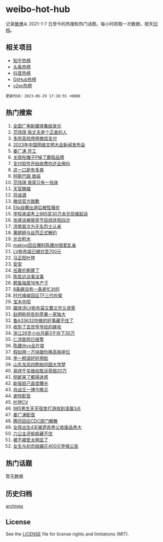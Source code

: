 # weibo-hot-hub

记录[微博](https://www.weibo.com)从 2021-1-7 日至今的热搜和热门话题。每小时抓取一次数据，按天[归档](archives)。

## 相关项目

- [知乎热榜](https://github.com/lonnyzhang423/zhihu-hot-hub)
- [头条热榜](https://github.com/lonnyzhang423/toutiao-hot-hub)
- [抖音热榜](https://github.com/lonnyzhang423/douyin-hot-hub)
- [GitHub热榜](https://github.com/lonnyzhang423/github-hot-hub)
- [v2ex热榜](https://github.com/lonnyzhang423/v2ex-hot-hub)


`更新时间：2023-06-29 17:10:55 +0800`

## 热门搜索

1. [全国广电新媒体集结发光](https://m.weibo.cn/search?containerid=100103type%3D1%26t%3D10%26q%3D%23%E5%85%A8%E5%9B%BD%E5%B9%BF%E7%94%B5%E6%96%B0%E5%AA%92%E4%BD%93%E9%9B%86%E7%BB%93%E5%8F%91%E5%85%89%23&stream_entry_id=51&isnewpage=1&extparam=seat%3D1%26filter_type%3Drealtimehot%26cate%3D10103%26dgr%3D0%26stream_entry_id%3D51%26pos%3D0%26c_type%3D51%26display_time%3D1688029848%26pre_seqid%3D168802984863292715342&luicode=10000011&lfid=106003type%253D25%2526t%253D3%2526disable_hot%253D1%2526filter_type%253Drealtimehot)
1. [范玮琪 我丈夫是个正直的人](https://m.weibo.cn/search?containerid=100103type%3D1%26t%3D10%26q%3D%E8%8C%83%E7%8E%AE%E7%90%AA+%E6%88%91%E4%B8%88%E5%A4%AB%E6%98%AF%E4%B8%AA%E6%AD%A3%E7%9B%B4%E7%9A%84%E4%BA%BA&stream_entry_id=31&isnewpage=1&extparam=seat%3D1%26band_rank%3D1%26realpos%3D1%26pos%3D0%26c_type%3D31%26filter_type%3Drealtimehot%26flag%3D4%26dgr%3D0%26cate%3D5001%26stream_entry_id%3D31%26q%3D%25E8%258C%2583%25E7%258E%25AE%25E7%2590%25AA%2520%25E6%2588%2591%25E4%25B8%2588%25E5%25A4%25AB%25E6%2598%25AF%25E4%25B8%25AA%25E6%25AD%25A3%25E7%259B%25B4%25E7%259A%2584%25E4%25BA%25BA%26lcate%3D5001%26display_time%3D1688029848%26pre_seqid%3D168802984863292715342&luicode=10000011&lfid=106003type%253D25%2526t%253D3%2526disable_hot%253D1%2526filter_type%253Drealtimehot)
1. [多所高校停用微信支付](https://m.weibo.cn/search?containerid=100103type%3D1%26t%3D10%26q%3D%23%E5%A4%9A%E6%89%80%E9%AB%98%E6%A0%A1%E5%81%9C%E7%94%A8%E5%BE%AE%E4%BF%A1%E6%94%AF%E4%BB%98%23&stream_entry_id=31&isnewpage=1&extparam=seat%3D1%26band_rank%3D2%26realpos%3D2%26pos%3D1%26c_type%3D31%26filter_type%3Drealtimehot%26flag%3D2%26dgr%3D0%26cate%3D5001%26stream_entry_id%3D31%26q%3D%2523%25E5%25A4%259A%25E6%2589%2580%25E9%25AB%2598%25E6%25A0%25A1%25E5%2581%259C%25E7%2594%25A8%25E5%25BE%25AE%25E4%25BF%25A1%25E6%2594%25AF%25E4%25BB%2598%2523%26lcate%3D5001%26display_time%3D1688029848%26pre_seqid%3D168802984863292715342&luicode=10000011&lfid=106003type%253D25%2526t%253D3%2526disable_hot%253D1%2526filter_type%253Drealtimehot)
1. [2023年中国网络文明大会新闻发布会](https://m.weibo.cn/search?containerid=100103type%3D1%26t%3D10%26q%3D%232023%E5%B9%B4%E4%B8%AD%E5%9B%BD%E7%BD%91%E7%BB%9C%E6%96%87%E6%98%8E%E5%A4%A7%E4%BC%9A%E6%96%B0%E9%97%BB%E5%8F%91%E5%B8%83%E4%BC%9A%23&stream_entry_id=31&isnewpage=1&extparam=seat%3D1%26band_rank%3D3%26realpos%3D3%26pos%3D2%26c_type%3D31%26filter_type%3Drealtimehot%26flag%3D0%26dgr%3D0%26cate%3D5001%26stream_entry_id%3D31%26q%3D%25232023%25E5%25B9%25B4%25E4%25B8%25AD%25E5%259B%25BD%25E7%25BD%2591%25E7%25BB%259C%25E6%2596%2587%25E6%2598%258E%25E5%25A4%25A7%25E4%25BC%259A%25E6%2596%25B0%25E9%2597%25BB%25E5%258F%2591%25E5%25B8%2583%25E4%25BC%259A%2523%26lcate%3D5001%26display_time%3D1688029848%26pre_seqid%3D168802984863292715342&luicode=10000011&lfid=106003type%253D25%2526t%253D3%2526disable_hot%253D1%2526filter_type%253Drealtimehot)
1. [姜广涛 开工](https://m.weibo.cn/search?containerid=100103type%3D1%26t%3D10%26q%3D%E5%A7%9C%E5%B9%BF%E6%B6%9B+%E5%BC%80%E5%B7%A5&stream_entry_id=31&isnewpage=1&extparam=seat%3D1%26band_rank%3D4%26realpos%3D4%26pos%3D3%26c_type%3D31%26filter_type%3Drealtimehot%26flag%3D16%26dgr%3D0%26cate%3D5001%26stream_entry_id%3D31%26q%3D%25E5%25A7%259C%25E5%25B9%25BF%25E6%25B6%259B%2520%25E5%25BC%2580%25E5%25B7%25A5%26lcate%3D5001%26display_time%3D1688029848%26pre_seqid%3D168802984863292715342&luicode=10000011&lfid=106003type%253D25%2526t%253D3%2526disable_hot%253D1%2526filter_type%253Drealtimehot)
1. [关晓彤帽子P掉了鹿晗品牌](https://m.weibo.cn/search?containerid=100103type%3D1%26t%3D10%26q%3D%23%E5%85%B3%E6%99%93%E5%BD%A4%E5%B8%BD%E5%AD%90P%E6%8E%89%E4%BA%86%E9%B9%BF%E6%99%97%E5%93%81%E7%89%8C%23&stream_entry_id=31&isnewpage=1&extparam=seat%3D1%26band_rank%3D5%26realpos%3D5%26pos%3D4%26c_type%3D31%26filter_type%3Drealtimehot%26flag%3D1%26dgr%3D0%26cate%3D5001%26stream_entry_id%3D31%26q%3D%2523%25E5%2585%25B3%25E6%2599%2593%25E5%25BD%25A4%25E5%25B8%25BD%25E5%25AD%2590P%25E6%258E%2589%25E4%25BA%2586%25E9%25B9%25BF%25E6%2599%2597%25E5%2593%2581%25E7%2589%258C%2523%26lcate%3D5001%26display_time%3D1688029848%26pre_seqid%3D168802984863292715342&luicode=10000011&lfid=106003type%253D25%2526t%253D3%2526disable_hot%253D1%2526filter_type%253Drealtimehot)
1. [支付软件开始收费你还会用吗](https://m.weibo.cn/search?containerid=100103type%3D1%26t%3D10%26q%3D%23%E6%94%AF%E4%BB%98%E8%BD%AF%E4%BB%B6%E5%BC%80%E5%A7%8B%E6%94%B6%E8%B4%B9%E4%BD%A0%E8%BF%98%E4%BC%9A%E7%94%A8%E5%90%97%23&stream_entry_id=31&isnewpage=1&extparam=seat%3D1%26band_rank%3D6%26realpos%3D6%26pos%3D5%26c_type%3D31%26filter_type%3Drealtimehot%26flag%3D1%26dgr%3D0%26cate%3D5001%26stream_entry_id%3D31%26q%3D%2523%25E6%2594%25AF%25E4%25BB%2598%25E8%25BD%25AF%25E4%25BB%25B6%25E5%25BC%2580%25E5%25A7%258B%25E6%2594%25B6%25E8%25B4%25B9%25E4%25BD%25A0%25E8%25BF%2598%25E4%25BC%259A%25E7%2594%25A8%25E5%2590%2597%2523%26lcate%3D5001%26display_time%3D1688029848%26pre_seqid%3D168802984863292715342&luicode=10000011&lfid=106003type%253D25%2526t%253D3%2526disable_hot%253D1%2526filter_type%253Drealtimehot)
1. [这一口是有多爽](https://m.weibo.cn/search?containerid=100103type%3D1%26t%3D10%26q%3D%23%E8%BF%99%E4%B8%80%E5%8F%A3%E6%98%AF%E6%9C%89%E5%A4%9A%E7%88%BD%23&stream_entry_id=31&isnewpage=1&extparam=seat%3D1%26band_rank%3D7%26is_ad_pos%3D1%26lcate%3D5001%26pos%3D6%26adid%3D194984%26filter_type%3Drealtimehot%26cate%3D5001%26topic_ad%3D1%26dgr%3D0%26stream_entry_id%3D31%26c_type%3D31%26q%3D%2523%25E8%25BF%2599%25E4%25B8%2580%25E5%258F%25A3%25E6%2598%25AF%25E6%259C%2589%25E5%25A4%259A%25E7%2588%25BD%2523%26display_time%3D1688029848%26pre_seqid%3D168802984863292715342&luicode=10000011&lfid=106003type%253D25%2526t%253D3%2526disable_hot%253D1%2526filter_type%253Drealtimehot)
1. [阿斯巴甜 致癌](https://m.weibo.cn/search?containerid=100103type%3D1%26t%3D10%26q%3D%E9%98%BF%E6%96%AF%E5%B7%B4%E7%94%9C+%E8%87%B4%E7%99%8C&stream_entry_id=31&isnewpage=1&extparam=seat%3D1%26band_rank%3D7%26realpos%3D7%26pos%3D7%26c_type%3D31%26filter_type%3Drealtimehot%26flag%3D1%26dgr%3D0%26cate%3D5001%26stream_entry_id%3D31%26q%3D%25E9%2598%25BF%25E6%2596%25AF%25E5%25B7%25B4%25E7%2594%259C%2520%25E8%2587%25B4%25E7%2599%258C%26lcate%3D5001%26display_time%3D1688029848%26pre_seqid%3D168802984863292715342&luicode=10000011&lfid=106003type%253D25%2526t%253D3%2526disable_hot%253D1%2526filter_type%253Drealtimehot)
1. [范玮琪 我家只有一张床](https://m.weibo.cn/search?containerid=100103type%3D1%26t%3D10%26q%3D%E8%8C%83%E7%8E%AE%E7%90%AA+%E6%88%91%E5%AE%B6%E5%8F%AA%E6%9C%89%E4%B8%80%E5%BC%A0%E5%BA%8A&stream_entry_id=31&isnewpage=1&extparam=seat%3D1%26band_rank%3D8%26realpos%3D8%26pos%3D8%26c_type%3D31%26filter_type%3Drealtimehot%26flag%3D1%26dgr%3D0%26cate%3D5001%26stream_entry_id%3D31%26q%3D%25E8%258C%2583%25E7%258E%25AE%25E7%2590%25AA%2520%25E6%2588%2591%25E5%25AE%25B6%25E5%258F%25AA%25E6%259C%2589%25E4%25B8%2580%25E5%25BC%25A0%25E5%25BA%258A%26lcate%3D5001%26display_time%3D1688029848%26pre_seqid%3D168802984863292715342&luicode=10000011&lfid=106003type%253D25%2526t%253D3%2526disable_hot%253D1%2526filter_type%253Drealtimehot)
1. [天官赐福](https://m.weibo.cn/search?containerid=100103type%3D1%26t%3D10%26q%3D%E5%A4%A9%E5%AE%98%E8%B5%90%E7%A6%8F&stream_entry_id=31&isnewpage=1&extparam=seat%3D1%26band_rank%3D9%26realpos%3D9%26pos%3D9%26c_type%3D31%26filter_type%3Drealtimehot%26flag%3D1%26dgr%3D0%26cate%3D5001%26stream_entry_id%3D31%26q%3D%25E5%25A4%25A9%25E5%25AE%2598%25E8%25B5%2590%25E7%25A6%258F%26lcate%3D5001%26display_time%3D1688029848%26pre_seqid%3D168802984863292715342&luicode=10000011&lfid=106003type%253D25%2526t%253D3%2526disable_hot%253D1%2526filter_type%253Drealtimehot)
1. [将进酒](https://m.weibo.cn/search?containerid=100103type%3D1%26t%3D10%26q%3D%E5%B0%86%E8%BF%9B%E9%85%92&stream_entry_id=31&isnewpage=1&extparam=seat%3D1%26band_rank%3D10%26realpos%3D10%26pos%3D10%26c_type%3D31%26filter_type%3Drealtimehot%26flag%3D1%26dgr%3D0%26cate%3D5001%26stream_entry_id%3D31%26q%3D%25E5%25B0%2586%25E8%25BF%259B%25E9%2585%2592%26lcate%3D5001%26display_time%3D1688029848%26pre_seqid%3D168802984863292715342&luicode=10000011&lfid=106003type%253D25%2526t%253D3%2526disable_hot%253D1%2526filter_type%253Drealtimehot)
1. [微信官方致歉](https://m.weibo.cn/search?containerid=100103type%3D1%26t%3D10%26q%3D%23%E5%BE%AE%E4%BF%A1%E5%AE%98%E6%96%B9%E8%87%B4%E6%AD%89%23&stream_entry_id=31&isnewpage=1&extparam=seat%3D1%26band_rank%3D11%26realpos%3D11%26pos%3D11%26c_type%3D31%26filter_type%3Drealtimehot%26flag%3D1%26dgr%3D0%26cate%3D5001%26stream_entry_id%3D31%26q%3D%2523%25E5%25BE%25AE%25E4%25BF%25A1%25E5%25AE%2598%25E6%2596%25B9%25E8%2587%25B4%25E6%25AD%2589%2523%26lcate%3D5001%26display_time%3D1688029848%26pre_seqid%3D168802984863292715342&luicode=10000011&lfid=106003type%253D25%2526t%253D3%2526disable_hot%253D1%2526filter_type%253Drealtimehot)
1. [Ella自曝出道后被性骚扰](https://m.weibo.cn/search?containerid=100103type%3D1%26t%3D10%26q%3D%23Ella%E8%87%AA%E6%9B%9D%E5%87%BA%E9%81%93%E5%90%8E%E8%A2%AB%E6%80%A7%E9%AA%9A%E6%89%B0%23&stream_entry_id=31&isnewpage=1&extparam=seat%3D1%26band_rank%3D12%26realpos%3D12%26pos%3D12%26c_type%3D31%26filter_type%3Drealtimehot%26flag%3D1%26dgr%3D0%26cate%3D5001%26stream_entry_id%3D31%26q%3D%2523Ella%25E8%2587%25AA%25E6%259B%259D%25E5%2587%25BA%25E9%2581%2593%25E5%2590%258E%25E8%25A2%25AB%25E6%2580%25A7%25E9%25AA%259A%25E6%2589%25B0%2523%26lcate%3D5001%26display_time%3D1688029848%26pre_seqid%3D168802984863292715342&luicode=10000011&lfid=106003type%253D25%2526t%253D3%2526disable_hot%253D1%2526filter_type%253Drealtimehot)
1. [学校承诺考上985奖30万未兑现被起诉](https://m.weibo.cn/search?containerid=100103type%3D1%26t%3D10%26q%3D%23%E5%AD%A6%E6%A0%A1%E6%89%BF%E8%AF%BA%E8%80%83%E4%B8%8A985%E5%A5%9630%E4%B8%87%E6%9C%AA%E5%85%91%E7%8E%B0%E8%A2%AB%E8%B5%B7%E8%AF%89%23&stream_entry_id=31&isnewpage=1&extparam=seat%3D1%26band_rank%3D13%26realpos%3D13%26pos%3D13%26c_type%3D31%26filter_type%3Drealtimehot%26flag%3D2%26dgr%3D0%26cate%3D5001%26stream_entry_id%3D31%26q%3D%2523%25E5%25AD%25A6%25E6%25A0%25A1%25E6%2589%25BF%25E8%25AF%25BA%25E8%2580%2583%25E4%25B8%258A985%25E5%25A5%259630%25E4%25B8%2587%25E6%259C%25AA%25E5%2585%2591%25E7%258E%25B0%25E8%25A2%25AB%25E8%25B5%25B7%25E8%25AF%2589%2523%26lcate%3D5001%26display_time%3D1688029848%26pre_seqid%3D168802984863292715342&luicode=10000011&lfid=106003type%253D25%2526t%253D3%2526disable_hot%253D1%2526filter_type%253Drealtimehot)
1. [张睿谈被披哥节目组连拒四次](https://m.weibo.cn/search?containerid=100103type%3D1%26t%3D10%26q%3D%23%E5%BC%A0%E7%9D%BF%E8%B0%88%E8%A2%AB%E6%8A%AB%E5%93%A5%E8%8A%82%E7%9B%AE%E7%BB%84%E8%BF%9E%E6%8B%92%E5%9B%9B%E6%AC%A1%23&stream_entry_id=31&isnewpage=1&extparam=seat%3D1%26band_rank%3D14%26realpos%3D14%26pos%3D14%26c_type%3D31%26filter_type%3Drealtimehot%26flag%3D2%26dgr%3D0%26cate%3D5001%26stream_entry_id%3D31%26q%3D%2523%25E5%25BC%25A0%25E7%259D%25BF%25E8%25B0%2588%25E8%25A2%25AB%25E6%258A%25AB%25E5%2593%25A5%25E8%258A%2582%25E7%259B%25AE%25E7%25BB%2584%25E8%25BF%259E%25E6%258B%2592%25E5%259B%259B%25E6%25AC%25A1%2523%26lcate%3D5001%26display_time%3D1688029848%26pre_seqid%3D168802984863292715342&luicode=10000011&lfid=106003type%253D25%2526t%253D3%2526disable_hot%253D1%2526filter_type%253Drealtimehot)
1. [济南首次为无名烈士认亲](https://m.weibo.cn/search?containerid=100103type%3D1%26t%3D10%26q%3D%23%E6%B5%8E%E5%8D%97%E9%A6%96%E6%AC%A1%E4%B8%BA%E6%97%A0%E5%90%8D%E7%83%88%E5%A3%AB%E8%AE%A4%E4%BA%B2%23&stream_entry_id=31&isnewpage=1&extparam=seat%3D1%26band_rank%3D15%26realpos%3D15%26pos%3D15%26adid%3D195175%26filter_type%3Drealtimehot%26dgr%3D0%26flag%3D32768%26cate%3D5001%26c_type%3D31%26stream_entry_id%3D31%26q%3D%2523%25E6%25B5%258E%25E5%258D%2597%25E9%25A6%2596%25E6%25AC%25A1%25E4%25B8%25BA%25E6%2597%25A0%25E5%2590%258D%25E7%2583%2588%25E5%25A3%25AB%25E8%25AE%25A4%25E4%25BA%25B2%2523%26lcate%3D5001%26display_time%3D1688029848%26pre_seqid%3D168802984863292715342&luicode=10000011&lfid=106003type%253D25%2526t%253D3%2526disable_hot%253D1%2526filter_type%253Drealtimehot)
1. [黄婷婷与丝芭正式解约](https://m.weibo.cn/search?containerid=100103type%3D1%26t%3D10%26q%3D%23%E9%BB%84%E5%A9%B7%E5%A9%B7%E4%B8%8E%E4%B8%9D%E8%8A%AD%E6%AD%A3%E5%BC%8F%E8%A7%A3%E7%BA%A6%23&stream_entry_id=31&isnewpage=1&extparam=seat%3D1%26band_rank%3D16%26realpos%3D16%26pos%3D16%26c_type%3D31%26filter_type%3Drealtimehot%26flag%3D0%26dgr%3D0%26cate%3D5001%26stream_entry_id%3D31%26q%3D%2523%25E9%25BB%2584%25E5%25A9%25B7%25E5%25A9%25B7%25E4%25B8%258E%25E4%25B8%259D%25E8%258A%25AD%25E6%25AD%25A3%25E5%25BC%258F%25E8%25A7%25A3%25E7%25BA%25A6%2523%26lcate%3D5001%26display_time%3D1688029848%26pre_seqid%3D168802984863292715342&luicode=10000011&lfid=106003type%253D25%2526t%253D3%2526disable_hot%253D1%2526filter_type%253Drealtimehot)
1. [光合积木](https://m.weibo.cn/search?containerid=100103type%3D1%26t%3D10%26q%3D%E5%85%89%E5%90%88%E7%A7%AF%E6%9C%A8&stream_entry_id=31&isnewpage=1&extparam=seat%3D1%26band_rank%3D17%26realpos%3D17%26pos%3D17%26c_type%3D31%26filter_type%3Drealtimehot%26flag%3D1%26dgr%3D0%26cate%3D5001%26stream_entry_id%3D31%26q%3D%25E5%2585%2589%25E5%2590%2588%25E7%25A7%25AF%25E6%259C%25A8%26lcate%3D5001%26display_time%3D1688029848%26pre_seqid%3D168802984863292715342&luicode=10000011&lfid=106003type%253D25%2526t%253D3%2526disable_hot%253D1%2526filter_type%253Drealtimehot)
1. [makiyo回应爆料陈建州很爱乱亲](https://m.weibo.cn/search?containerid=100103type%3D1%26t%3D10%26q%3D%23makiyo%E5%9B%9E%E5%BA%94%E7%88%86%E6%96%99%E9%99%88%E5%BB%BA%E5%B7%9E%E5%BE%88%E7%88%B1%E4%B9%B1%E4%BA%B2%23&stream_entry_id=31&isnewpage=1&extparam=seat%3D1%26band_rank%3D18%26realpos%3D18%26pos%3D18%26c_type%3D31%26filter_type%3Drealtimehot%26flag%3D0%26dgr%3D0%26cate%3D5001%26stream_entry_id%3D31%26q%3D%2523makiyo%25E5%259B%259E%25E5%25BA%2594%25E7%2588%2586%25E6%2596%2599%25E9%2599%2588%25E5%25BB%25BA%25E5%25B7%259E%25E5%25BE%2588%25E7%2588%25B1%25E4%25B9%25B1%25E4%25BA%25B2%2523%26lcate%3D5001%26display_time%3D1688029848%26pre_seqid%3D168802984863292715342&luicode=10000011&lfid=106003type%253D25%2526t%253D3%2526disable_hot%253D1%2526filter_type%253Drealtimehot)
1. [LV帆布袋已被炒至700元](https://m.weibo.cn/search?containerid=100103type%3D1%26t%3D10%26q%3D%23LV%E5%B8%86%E5%B8%83%E8%A2%8B%E5%B7%B2%E8%A2%AB%E7%82%92%E8%87%B3700%E5%85%83%23&stream_entry_id=31&isnewpage=1&extparam=seat%3D1%26band_rank%3D19%26realpos%3D19%26pos%3D19%26c_type%3D31%26filter_type%3Drealtimehot%26flag%3D1%26dgr%3D0%26cate%3D5001%26stream_entry_id%3D31%26q%3D%2523LV%25E5%25B8%2586%25E5%25B8%2583%25E8%25A2%258B%25E5%25B7%25B2%25E8%25A2%25AB%25E7%2582%2592%25E8%2587%25B3700%25E5%2585%2583%2523%26lcate%3D5001%26display_time%3D1688029848%26pre_seqid%3D168802984863292715342&luicode=10000011&lfid=106003type%253D25%2526t%253D3%2526disable_hot%253D1%2526filter_type%253Drealtimehot)
1. [马正阳叶瑄](https://m.weibo.cn/search?containerid=100103type%3D1%26t%3D10%26q%3D%E9%A9%AC%E6%AD%A3%E9%98%B3%E5%8F%B6%E7%91%84&stream_entry_id=31&isnewpage=1&extparam=seat%3D1%26band_rank%3D20%26realpos%3D20%26pos%3D20%26c_type%3D31%26filter_type%3Drealtimehot%26flag%3D1%26dgr%3D0%26cate%3D5001%26stream_entry_id%3D31%26q%3D%25E9%25A9%25AC%25E6%25AD%25A3%25E9%2598%25B3%25E5%258F%25B6%25E7%2591%2584%26lcate%3D5001%26display_time%3D1688029848%26pre_seqid%3D168802984863292715342&luicode=10000011&lfid=106003type%253D25%2526t%253D3%2526disable_hot%253D1%2526filter_type%253Drealtimehot)
1. [安安](https://m.weibo.cn/search?containerid=100103type%3D1%26t%3D10%26q%3D%E5%AE%89%E5%AE%89&stream_entry_id=31&isnewpage=1&extparam=seat%3D1%26band_rank%3D21%26realpos%3D21%26pos%3D21%26c_type%3D31%26filter_type%3Drealtimehot%26flag%3D0%26dgr%3D0%26cate%3D5001%26stream_entry_id%3D31%26q%3D%25E5%25AE%2589%25E5%25AE%2589%26lcate%3D5001%26display_time%3D1688029848%26pre_seqid%3D168802984863292715342&luicode=10000011&lfid=106003type%253D25%2526t%253D3%2526disable_hot%253D1%2526filter_type%253Drealtimehot)
1. [任嘉伦刷屏了](https://m.weibo.cn/search?containerid=100103type%3D1%26t%3D10%26q%3D%23%E4%BB%BB%E5%98%89%E4%BC%A6%E5%88%B7%E5%B1%8F%E4%BA%86%23&stream_entry_id=31&isnewpage=1&extparam=seat%3D1%26band_rank%3D22%26realpos%3D22%26pos%3D22%26c_type%3D31%26filter_type%3Drealtimehot%26flag%3D1%26dgr%3D0%26cate%3D5001%26stream_entry_id%3D31%26q%3D%2523%25E4%25BB%25BB%25E5%2598%2589%25E4%25BC%25A6%25E5%2588%25B7%25E5%25B1%258F%25E4%25BA%2586%2523%26lcate%3D5001%26display_time%3D1688029848%26pre_seqid%3D168802984863292715342&luicode=10000011&lfid=106003type%253D25%2526t%253D3%2526disable_hot%253D1%2526filter_type%253Drealtimehot)
1. [陈哲远没事没事](https://m.weibo.cn/search?containerid=100103type%3D1%26t%3D10%26q%3D%23%E9%99%88%E5%93%B2%E8%BF%9C%E6%B2%A1%E4%BA%8B%E6%B2%A1%E4%BA%8B%23&stream_entry_id=31&isnewpage=1&extparam=seat%3D1%26band_rank%3D23%26realpos%3D23%26pos%3D23%26c_type%3D31%26filter_type%3Drealtimehot%26flag%3D1%26dgr%3D0%26cate%3D5001%26stream_entry_id%3D31%26q%3D%2523%25E9%2599%2588%25E5%2593%25B2%25E8%25BF%259C%25E6%25B2%25A1%25E4%25BA%258B%25E6%25B2%25A1%25E4%25BA%258B%2523%26lcate%3D5001%26display_time%3D1688029848%26pre_seqid%3D168802984863292715342&luicode=10000011&lfid=106003type%253D25%2526t%253D3%2526disable_hot%253D1%2526filter_type%253Drealtimehot)
1. [鳄鱼独居16年产子](https://m.weibo.cn/search?containerid=100103type%3D1%26t%3D10%26q%3D%E9%B3%84%E9%B1%BC%E7%8B%AC%E5%B1%8516%E5%B9%B4%E4%BA%A7%E5%AD%90&stream_entry_id=31&isnewpage=1&extparam=seat%3D1%26band_rank%3D24%26realpos%3D24%26pos%3D24%26c_type%3D31%26filter_type%3Drealtimehot%26flag%3D0%26dgr%3D0%26cate%3D5001%26stream_entry_id%3D31%26q%3D%25E9%25B3%2584%25E9%25B1%25BC%25E7%258B%25AC%25E5%25B1%258516%25E5%25B9%25B4%25E4%25BA%25A7%25E5%25AD%2590%26lcate%3D5001%26display_time%3D1688029848%26pre_seqid%3D168802984863292715342&luicode=10000011&lfid=106003type%253D25%2526t%253D3%2526disable_hot%253D1%2526filter_type%253Drealtimehot)
1. [8条腿没有一条是忙对的](https://m.weibo.cn/search?containerid=100103type%3D1%26t%3D10%26q%3D%238%E6%9D%A1%E8%85%BF%E6%B2%A1%E6%9C%89%E4%B8%80%E6%9D%A1%E6%98%AF%E5%BF%99%E5%AF%B9%E7%9A%84%23&stream_entry_id=31&isnewpage=1&extparam=seat%3D1%26band_rank%3D25%26realpos%3D25%26pos%3D25%26c_type%3D31%26filter_type%3Drealtimehot%26flag%3D1%26dgr%3D0%26cate%3D5001%26stream_entry_id%3D31%26q%3D%25238%25E6%259D%25A1%25E8%2585%25BF%25E6%25B2%25A1%25E6%259C%2589%25E4%25B8%2580%25E6%259D%25A1%25E6%2598%25AF%25E5%25BF%2599%25E5%25AF%25B9%25E7%259A%2584%2523%26lcate%3D5001%26display_time%3D1688029848%26pre_seqid%3D168802984863292715342&luicode=10000011&lfid=106003type%253D25%2526t%253D3%2526disable_hot%253D1%2526filter_type%253Drealtimehot)
1. [时代峰峻回应TF三代吵架](https://m.weibo.cn/search?containerid=100103type%3D1%26t%3D10%26q%3D%23%E6%97%B6%E4%BB%A3%E5%B3%B0%E5%B3%BB%E5%9B%9E%E5%BA%94TF%E4%B8%89%E4%BB%A3%E5%90%B5%E6%9E%B6%23&stream_entry_id=31&isnewpage=1&extparam=seat%3D1%26band_rank%3D26%26realpos%3D26%26pos%3D26%26c_type%3D31%26filter_type%3Drealtimehot%26flag%3D0%26dgr%3D0%26cate%3D5001%26stream_entry_id%3D31%26q%3D%2523%25E6%2597%25B6%25E4%25BB%25A3%25E5%25B3%25B0%25E5%25B3%25BB%25E5%259B%259E%25E5%25BA%2594TF%25E4%25B8%2589%25E4%25BB%25A3%25E5%2590%25B5%25E6%259E%25B6%2523%26lcate%3D5001%26display_time%3D1688029848%26pre_seqid%3D168802984863292715342&luicode=10000011&lfid=106003type%253D25%2526t%253D3%2526disable_hot%253D1%2526filter_type%253Drealtimehot)
1. [宝木中阳](https://m.weibo.cn/search?containerid=100103type%3D1%26t%3D10%26q%3D%E5%AE%9D%E6%9C%A8%E4%B8%AD%E9%98%B3&stream_entry_id=31&isnewpage=1&extparam=seat%3D1%26band_rank%3D27%26realpos%3D27%26pos%3D27%26c_type%3D31%26filter_type%3Drealtimehot%26flag%3D1%26dgr%3D0%26cate%3D5001%26stream_entry_id%3D31%26q%3D%25E5%25AE%259D%25E6%259C%25A8%25E4%25B8%25AD%25E9%2598%25B3%26lcate%3D5001%26display_time%3D1688029848%26pre_seqid%3D168802984863292715342&luicode=10000011&lfid=106003type%253D25%2526t%253D3%2526disable_hot%253D1%2526filter_type%253Drealtimehot)
1. [媒体评LV帆布袋又蠢又穷又虚荣](https://m.weibo.cn/search?containerid=100103type%3D1%26t%3D10%26q%3D%23%E5%AA%92%E4%BD%93%E8%AF%84LV%E5%B8%86%E5%B8%83%E8%A2%8B%E5%8F%88%E8%A0%A2%E5%8F%88%E7%A9%B7%E5%8F%88%E8%99%9A%E8%8D%A3%23&stream_entry_id=31&isnewpage=1&extparam=seat%3D1%26band_rank%3D28%26realpos%3D28%26pos%3D28%26c_type%3D31%26filter_type%3Drealtimehot%26flag%3D0%26dgr%3D0%26cate%3D5001%26stream_entry_id%3D31%26q%3D%2523%25E5%25AA%2592%25E4%25BD%2593%25E8%25AF%2584LV%25E5%25B8%2586%25E5%25B8%2583%25E8%25A2%258B%25E5%258F%2588%25E8%25A0%25A2%25E5%258F%2588%25E7%25A9%25B7%25E5%258F%2588%25E8%2599%259A%25E8%258D%25A3%2523%26lcate%3D5001%26display_time%3D1688029848%26pre_seqid%3D168802984863292715342&luicode=10000011&lfid=106003type%253D25%2526t%253D3%2526disable_hot%253D1%2526filter_type%253Drealtimehot)
1. [赵明称将告别苹果一家独大](https://m.weibo.cn/search?containerid=100103type%3D1%26t%3D10%26q%3D%23%E8%B5%B5%E6%98%8E%E7%A7%B0%E5%B0%86%E5%91%8A%E5%88%AB%E8%8B%B9%E6%9E%9C%E4%B8%80%E5%AE%B6%E7%8B%AC%E5%A4%A7%23&stream_entry_id=31&isnewpage=1&extparam=seat%3D1%26band_rank%3D29%26realpos%3D29%26pos%3D29%26adid%3D195197%26filter_type%3Drealtimehot%26dgr%3D0%26flag%3D0%26cate%3D5001%26c_type%3D31%26stream_entry_id%3D31%26q%3D%2523%25E8%25B5%25B5%25E6%2598%258E%25E7%25A7%25B0%25E5%25B0%2586%25E5%2591%258A%25E5%2588%25AB%25E8%258B%25B9%25E6%259E%259C%25E4%25B8%2580%25E5%25AE%25B6%25E7%258B%25AC%25E5%25A4%25A7%2523%26lcate%3D5001%26display_time%3D1688029848%26pre_seqid%3D168802984863292715342&luicode=10000011&lfid=106003type%253D25%2526t%253D3%2526disable_hot%253D1%2526filter_type%253Drealtimehot)
1. [鲁A33632你做的好事藏不住了](https://m.weibo.cn/search?containerid=100103type%3D1%26t%3D10%26q%3D%23%E9%B2%81A33632%E4%BD%A0%E5%81%9A%E7%9A%84%E5%A5%BD%E4%BA%8B%E8%97%8F%E4%B8%8D%E4%BD%8F%E4%BA%86%23&stream_entry_id=31&isnewpage=1&extparam=seat%3D1%26band_rank%3D30%26realpos%3D30%26pos%3D30%26c_type%3D31%26filter_type%3Drealtimehot%26flag%3D32768%26dgr%3D0%26cate%3D5001%26stream_entry_id%3D31%26q%3D%2523%25E9%25B2%2581A33632%25E4%25BD%25A0%25E5%2581%259A%25E7%259A%2584%25E5%25A5%25BD%25E4%25BA%258B%25E8%2597%258F%25E4%25B8%258D%25E4%25BD%258F%25E4%25BA%2586%2523%26lcate%3D5001%26display_time%3D1688029848%26pre_seqid%3D168802984863292715342&luicode=10000011&lfid=106003type%253D25%2526t%253D3%2526disable_hot%253D1%2526filter_type%253Drealtimehot)
1. [收到了去世爷爷给的嫁妆](https://m.weibo.cn/search?containerid=100103type%3D1%26t%3D10%26q%3D%23%E6%94%B6%E5%88%B0%E4%BA%86%E5%8E%BB%E4%B8%96%E7%88%B7%E7%88%B7%E7%BB%99%E7%9A%84%E5%AB%81%E5%A6%86%23&stream_entry_id=31&isnewpage=1&extparam=seat%3D1%26band_rank%3D31%26realpos%3D31%26pos%3D31%26c_type%3D31%26filter_type%3Drealtimehot%26flag%3D1%26dgr%3D0%26cate%3D5001%26stream_entry_id%3D31%26q%3D%2523%25E6%2594%25B6%25E5%2588%25B0%25E4%25BA%2586%25E5%258E%25BB%25E4%25B8%2596%25E7%2588%25B7%25E7%2588%25B7%25E7%25BB%2599%25E7%259A%2584%25E5%25AB%2581%25E5%25A6%2586%2523%26lcate%3D5001%26display_time%3D1688029848%26pre_seqid%3D168802984863292715342&luicode=10000011&lfid=106003type%253D25%2526t%253D3%2526disable_hot%253D1%2526filter_type%253Drealtimehot)
1. [浙江26岁小伙月薪3千存下30万](https://m.weibo.cn/search?containerid=100103type%3D1%26t%3D10%26q%3D%23%E6%B5%99%E6%B1%9F26%E5%B2%81%E5%B0%8F%E4%BC%99%E6%9C%88%E8%96%AA3%E5%8D%83%E5%AD%98%E4%B8%8B30%E4%B8%87%23&stream_entry_id=31&isnewpage=1&extparam=seat%3D1%26band_rank%3D32%26realpos%3D32%26pos%3D32%26c_type%3D31%26filter_type%3Drealtimehot%26flag%3D1%26dgr%3D0%26cate%3D5001%26stream_entry_id%3D31%26q%3D%2523%25E6%25B5%2599%25E6%25B1%259F26%25E5%25B2%2581%25E5%25B0%258F%25E4%25BC%2599%25E6%259C%2588%25E8%2596%25AA3%25E5%258D%2583%25E5%25AD%2598%25E4%25B8%258B30%25E4%25B8%2587%2523%26lcate%3D5001%26display_time%3D1688029848%26pre_seqid%3D168802984863292715342&luicode=10000011&lfid=106003type%253D25%2526t%253D3%2526disable_hot%253D1%2526filter_type%253Drealtimehot)
1. [仁济医院已报警](https://m.weibo.cn/search?containerid=100103type%3D1%26t%3D10%26q%3D%23%E4%BB%81%E6%B5%8E%E5%8C%BB%E9%99%A2%E5%B7%B2%E6%8A%A5%E8%AD%A6%23&stream_entry_id=31&isnewpage=1&extparam=seat%3D1%26band_rank%3D33%26realpos%3D33%26pos%3D33%26c_type%3D31%26filter_type%3Drealtimehot%26flag%3D0%26dgr%3D0%26cate%3D5001%26stream_entry_id%3D31%26q%3D%2523%25E4%25BB%2581%25E6%25B5%258E%25E5%258C%25BB%25E9%2599%25A2%25E5%25B7%25B2%25E6%258A%25A5%25E8%25AD%25A6%2523%26lcate%3D5001%26display_time%3D1688029848%26pre_seqid%3D168802984863292715342&luicode=10000011&lfid=106003type%253D25%2526t%253D3%2526disable_hot%253D1%2526filter_type%253Drealtimehot)
1. [陈建州vs全在俊](https://m.weibo.cn/search?containerid=100103type%3D1%26t%3D10%26q%3D%23%E9%99%88%E5%BB%BA%E5%B7%9Evs%E5%85%A8%E5%9C%A8%E4%BF%8A%23&stream_entry_id=31&isnewpage=1&extparam=seat%3D1%26band_rank%3D34%26realpos%3D34%26pos%3D34%26c_type%3D31%26filter_type%3Drealtimehot%26flag%3D0%26dgr%3D0%26cate%3D5001%26stream_entry_id%3D31%26q%3D%2523%25E9%2599%2588%25E5%25BB%25BA%25E5%25B7%259Evs%25E5%2585%25A8%25E5%259C%25A8%25E4%25BF%258A%2523%26lcate%3D5001%26display_time%3D1688029848%26pre_seqid%3D168802984863292715342&luicode=10000011&lfid=106003type%253D25%2526t%253D3%2526disable_hot%253D1%2526filter_type%253Drealtimehot)
1. [假如用一万块跟你换高铁座位](https://m.weibo.cn/search?containerid=100103type%3D1%26t%3D10%26q%3D%23%E5%81%87%E5%A6%82%E7%94%A8%E4%B8%80%E4%B8%87%E5%9D%97%E8%B7%9F%E4%BD%A0%E6%8D%A2%E9%AB%98%E9%93%81%E5%BA%A7%E4%BD%8D%23&stream_entry_id=31&isnewpage=1&extparam=seat%3D1%26band_rank%3D35%26realpos%3D35%26pos%3D35%26c_type%3D31%26filter_type%3Drealtimehot%26flag%3D1%26dgr%3D0%26cate%3D5001%26stream_entry_id%3D31%26q%3D%2523%25E5%2581%2587%25E5%25A6%2582%25E7%2594%25A8%25E4%25B8%2580%25E4%25B8%2587%25E5%259D%2597%25E8%25B7%259F%25E4%25BD%25A0%25E6%258D%25A2%25E9%25AB%2598%25E9%2593%2581%25E5%25BA%25A7%25E4%25BD%258D%2523%26lcate%3D5001%26display_time%3D1688029848%26pre_seqid%3D168802984863292715342&luicode=10000011&lfid=106003type%253D25%2526t%253D3%2526disable_hot%253D1%2526filter_type%253Drealtimehot)
1. [李一桐请好好用脸](https://m.weibo.cn/search?containerid=100103type%3D1%26t%3D10%26q%3D%23%E6%9D%8E%E4%B8%80%E6%A1%90%E8%AF%B7%E5%A5%BD%E5%A5%BD%E7%94%A8%E8%84%B8%23&stream_entry_id=31&isnewpage=1&extparam=seat%3D1%26band_rank%3D36%26realpos%3D36%26pos%3D36%26c_type%3D31%26filter_type%3Drealtimehot%26flag%3D1%26dgr%3D0%26cate%3D5001%26stream_entry_id%3D31%26q%3D%2523%25E6%259D%258E%25E4%25B8%2580%25E6%25A1%2590%25E8%25AF%25B7%25E5%25A5%25BD%25E5%25A5%25BD%25E7%2594%25A8%25E8%2584%25B8%2523%26lcate%3D5001%26display_time%3D1688029848%26pre_seqid%3D168802984863292715342&luicode=10000011&lfid=106003type%253D25%2526t%253D3%2526disable_hot%253D1%2526filter_type%253Drealtimehot)
1. [山东龙凤四胞胎同圆大学梦](https://m.weibo.cn/search?containerid=100103type%3D1%26t%3D10%26q%3D%23%E5%B1%B1%E4%B8%9C%E9%BE%99%E5%87%A4%E5%9B%9B%E8%83%9E%E8%83%8E%E5%90%8C%E5%9C%86%E5%A4%A7%E5%AD%A6%E6%A2%A6%23&stream_entry_id=31&isnewpage=1&extparam=seat%3D1%26band_rank%3D37%26realpos%3D37%26pos%3D37%26c_type%3D31%26filter_type%3Drealtimehot%26flag%3D32768%26dgr%3D0%26cate%3D5001%26stream_entry_id%3D31%26q%3D%2523%25E5%25B1%25B1%25E4%25B8%259C%25E9%25BE%2599%25E5%2587%25A4%25E5%259B%259B%25E8%2583%259E%25E8%2583%258E%25E5%2590%258C%25E5%259C%2586%25E5%25A4%25A7%25E5%25AD%25A6%25E6%25A2%25A6%2523%26lcate%3D5001%26display_time%3D1688029848%26pre_seqid%3D168802984863292715342&luicode=10000011&lfid=106003type%253D25%2526t%253D3%2526disable_hot%253D1%2526filter_type%253Drealtimehot)
1. [易烊千玺维权胜诉获赔20万](https://m.weibo.cn/search?containerid=100103type%3D1%26t%3D10%26q%3D%23%E6%98%93%E7%83%8A%E5%8D%83%E7%8E%BA%E7%BB%B4%E6%9D%83%E8%83%9C%E8%AF%89%E8%8E%B7%E8%B5%9420%E4%B8%87%23&stream_entry_id=31&isnewpage=1&extparam=seat%3D1%26band_rank%3D38%26realpos%3D38%26pos%3D38%26c_type%3D31%26filter_type%3Drealtimehot%26flag%3D0%26dgr%3D0%26cate%3D5001%26stream_entry_id%3D31%26q%3D%2523%25E6%2598%2593%25E7%2583%258A%25E5%258D%2583%25E7%258E%25BA%25E7%25BB%25B4%25E6%259D%2583%25E8%2583%259C%25E8%25AF%2589%25E8%258E%25B7%25E8%25B5%259420%25E4%25B8%2587%2523%26lcate%3D5001%26display_time%3D1688029848%26pre_seqid%3D168802984863292715342&luicode=10000011&lfid=106003type%253D25%2526t%253D3%2526disable_hot%253D1%2526filter_type%253Drealtimehot)
1. [倪妮来了都得迷惑](https://m.weibo.cn/search?containerid=100103type%3D1%26t%3D10%26q%3D%23%E5%80%AA%E5%A6%AE%E6%9D%A5%E4%BA%86%E9%83%BD%E5%BE%97%E8%BF%B7%E6%83%91%23&stream_entry_id=31&isnewpage=1&extparam=seat%3D1%26band_rank%3D39%26realpos%3D39%26pos%3D39%26c_type%3D31%26filter_type%3Drealtimehot%26flag%3D1%26dgr%3D0%26cate%3D5001%26stream_entry_id%3D31%26q%3D%2523%25E5%2580%25AA%25E5%25A6%25AE%25E6%259D%25A5%25E4%25BA%2586%25E9%2583%25BD%25E5%25BE%2597%25E8%25BF%25B7%25E6%2583%2591%2523%26lcate%3D5001%26display_time%3D1688029848%26pre_seqid%3D168802984863292715342&luicode=10000011&lfid=106003type%253D25%2526t%253D3%2526disable_hot%253D1%2526filter_type%253Drealtimehot)
1. [新版妲己首度曝光](https://m.weibo.cn/search?containerid=100103type%3D1%26t%3D10%26q%3D%23%E6%96%B0%E7%89%88%E5%A6%B2%E5%B7%B1%E9%A6%96%E5%BA%A6%E6%9B%9D%E5%85%89%23&stream_entry_id=31&isnewpage=1&extparam=seat%3D1%26band_rank%3D40%26realpos%3D40%26pos%3D40%26c_type%3D31%26filter_type%3Drealtimehot%26flag%3D0%26dgr%3D0%26cate%3D5001%26stream_entry_id%3D31%26q%3D%2523%25E6%2596%25B0%25E7%2589%2588%25E5%25A6%25B2%25E5%25B7%25B1%25E9%25A6%2596%25E5%25BA%25A6%25E6%259B%259D%25E5%2585%2589%2523%26lcate%3D5001%26display_time%3D1688029848%26pre_seqid%3D168802984863292715342&luicode=10000011&lfid=106003type%253D25%2526t%253D3%2526disable_hot%253D1%2526filter_type%253Drealtimehot)
1. [肖战王一博今晚见](https://m.weibo.cn/search?containerid=100103type%3D1%26t%3D10%26q%3D%23%E8%82%96%E6%88%98%E7%8E%8B%E4%B8%80%E5%8D%9A%E4%BB%8A%E6%99%9A%E8%A7%81%23&stream_entry_id=31&isnewpage=1&extparam=seat%3D1%26band_rank%3D41%26realpos%3D41%26pos%3D41%26c_type%3D31%26filter_type%3Drealtimehot%26flag%3D0%26dgr%3D0%26cate%3D5001%26stream_entry_id%3D31%26q%3D%2523%25E8%2582%2596%25E6%2588%2598%25E7%258E%258B%25E4%25B8%2580%25E5%258D%259A%25E4%25BB%258A%25E6%2599%259A%25E8%25A7%2581%2523%26lcate%3D5001%26display_time%3D1688029848%26pre_seqid%3D168802984863292715342&luicode=10000011&lfid=106003type%253D25%2526t%253D3%2526disable_hot%253D1%2526filter_type%253Drealtimehot)
1. [谢怜配音](https://m.weibo.cn/search?containerid=100103type%3D1%26t%3D10%26q%3D%E8%B0%A2%E6%80%9C%E9%85%8D%E9%9F%B3&stream_entry_id=31&isnewpage=1&extparam=seat%3D1%26band_rank%3D42%26realpos%3D42%26pos%3D42%26c_type%3D31%26filter_type%3Drealtimehot%26flag%3D1%26dgr%3D0%26cate%3D5001%26stream_entry_id%3D31%26q%3D%25E8%25B0%25A2%25E6%2580%259C%25E9%2585%258D%25E9%259F%25B3%26lcate%3D5001%26display_time%3D1688029848%26pre_seqid%3D168802984863292715342&luicode=10000011&lfid=106003type%253D25%2526t%253D3%2526disable_hot%253D1%2526filter_type%253Drealtimehot)
1. [叶瑄CV](https://m.weibo.cn/search?containerid=100103type%3D1%26t%3D10%26q%3D%E5%8F%B6%E7%91%84CV&stream_entry_id=31&isnewpage=1&extparam=seat%3D1%26band_rank%3D43%26realpos%3D43%26pos%3D43%26c_type%3D31%26filter_type%3Drealtimehot%26flag%3D1%26dgr%3D0%26cate%3D5001%26stream_entry_id%3D31%26q%3D%25E5%258F%25B6%25E7%2591%2584CV%26lcate%3D5001%26display_time%3D1688029848%26pre_seqid%3D168802984863292715342&luicode=10000011&lfid=106003type%253D25%2526t%253D3%2526disable_hot%253D1%2526filter_type%253Drealtimehot)
1. [985男生天天宿舍打游戏到凌晨3点](https://m.weibo.cn/search?containerid=100103type%3D1%26t%3D10%26q%3D%23985%E7%94%B7%E7%94%9F%E5%A4%A9%E5%A4%A9%E5%AE%BF%E8%88%8D%E6%89%93%E6%B8%B8%E6%88%8F%E5%88%B0%E5%87%8C%E6%99%A83%E7%82%B9%23&stream_entry_id=31&isnewpage=1&extparam=seat%3D1%26band_rank%3D44%26realpos%3D44%26pos%3D44%26c_type%3D31%26filter_type%3Drealtimehot%26flag%3D0%26dgr%3D0%26cate%3D5001%26stream_entry_id%3D31%26q%3D%2523985%25E7%2594%25B7%25E7%2594%259F%25E5%25A4%25A9%25E5%25A4%25A9%25E5%25AE%25BF%25E8%2588%258D%25E6%2589%2593%25E6%25B8%25B8%25E6%2588%258F%25E5%2588%25B0%25E5%2587%258C%25E6%2599%25A83%25E7%2582%25B9%2523%26lcate%3D5001%26display_time%3D1688029848%26pre_seqid%3D168802984863292715342&luicode=10000011&lfid=106003type%253D25%2526t%253D3%2526disable_hot%253D1%2526filter_type%253Drealtimehot)
1. [姜广涛配音](https://m.weibo.cn/search?containerid=100103type%3D1%26t%3D10%26q%3D%E5%A7%9C%E5%B9%BF%E6%B6%9B%E9%85%8D%E9%9F%B3&stream_entry_id=31&isnewpage=1&extparam=seat%3D1%26band_rank%3D45%26realpos%3D45%26pos%3D45%26c_type%3D31%26filter_type%3Drealtimehot%26flag%3D1%26dgr%3D0%26cate%3D5001%26stream_entry_id%3D31%26q%3D%25E5%25A7%259C%25E5%25B9%25BF%25E6%25B6%259B%25E9%2585%258D%25E9%259F%25B3%26lcate%3D5001%26display_time%3D1688029848%26pre_seqid%3D168802984863292715342&luicode=10000011&lfid=106003type%253D25%2526t%253D3%2526disable_hot%253D1%2526filter_type%253Drealtimehot)
1. [腾讯回应CDC部门解散](https://m.weibo.cn/search?containerid=100103type%3D1%26t%3D10%26q%3D%23%E8%85%BE%E8%AE%AF%E5%9B%9E%E5%BA%94CDC%E9%83%A8%E9%97%A8%E8%A7%A3%E6%95%A3%23&stream_entry_id=31&isnewpage=1&extparam=seat%3D1%26band_rank%3D46%26realpos%3D46%26pos%3D46%26c_type%3D31%26filter_type%3Drealtimehot%26flag%3D1%26dgr%3D0%26cate%3D5001%26stream_entry_id%3D31%26q%3D%2523%25E8%2585%25BE%25E8%25AE%25AF%25E5%259B%259E%25E5%25BA%2594CDC%25E9%2583%25A8%25E9%2597%25A8%25E8%25A7%25A3%25E6%2595%25A3%2523%26lcate%3D5001%26display_time%3D1688029848%26pre_seqid%3D168802984863292715342&luicode=10000011&lfid=106003type%253D25%2526t%253D3%2526disable_hot%253D1%2526filter_type%253Drealtimehot)
1. [女孩出生4天被遗弃养父收废品养大](https://m.weibo.cn/search?containerid=100103type%3D1%26t%3D10%26q%3D%23%E5%A5%B3%E5%AD%A9%E5%87%BA%E7%94%9F4%E5%A4%A9%E8%A2%AB%E9%81%97%E5%BC%83%E5%85%BB%E7%88%B6%E6%94%B6%E5%BA%9F%E5%93%81%E5%85%BB%E5%A4%A7%23&stream_entry_id=31&isnewpage=1&extparam=seat%3D1%26band_rank%3D47%26realpos%3D47%26pos%3D47%26c_type%3D31%26filter_type%3Drealtimehot%26flag%3D32768%26dgr%3D0%26cate%3D5001%26stream_entry_id%3D31%26q%3D%2523%25E5%25A5%25B3%25E5%25AD%25A9%25E5%2587%25BA%25E7%2594%259F4%25E5%25A4%25A9%25E8%25A2%25AB%25E9%2581%2597%25E5%25BC%2583%25E5%2585%25BB%25E7%2588%25B6%25E6%2594%25B6%25E5%25BA%259F%25E5%2593%2581%25E5%2585%25BB%25E5%25A4%25A7%2523%26lcate%3D5001%26display_time%3D1688029848%26pre_seqid%3D168802984863292715342&luicode=10000011&lfid=106003type%253D25%2526t%253D3%2526disable_hot%253D1%2526filter_type%253Drealtimehot)
1. [六公主评偷偷藏不住](https://m.weibo.cn/search?containerid=100103type%3D1%26t%3D10%26q%3D%23%E5%85%AD%E5%85%AC%E4%B8%BB%E8%AF%84%E5%81%B7%E5%81%B7%E8%97%8F%E4%B8%8D%E4%BD%8F%23&stream_entry_id=31&isnewpage=1&extparam=seat%3D1%26band_rank%3D48%26realpos%3D48%26pos%3D48%26c_type%3D31%26filter_type%3Drealtimehot%26flag%3D0%26dgr%3D0%26cate%3D5001%26stream_entry_id%3D31%26q%3D%2523%25E5%2585%25AD%25E5%2585%25AC%25E4%25B8%25BB%25E8%25AF%2584%25E5%2581%25B7%25E5%2581%25B7%25E8%2597%258F%25E4%25B8%258D%25E4%25BD%258F%2523%26lcate%3D5001%26display_time%3D1688029848%26pre_seqid%3D168802984863292715342&luicode=10000011&lfid=106003type%253D25%2526t%253D3%2526disable_hot%253D1%2526filter_type%253Drealtimehot)
1. [被不被爱太明显了](https://m.weibo.cn/search?containerid=100103type%3D1%26t%3D10%26q%3D%E8%A2%AB%E4%B8%8D%E8%A2%AB%E7%88%B1%E5%A4%AA%E6%98%8E%E6%98%BE%E4%BA%86&stream_entry_id=31&isnewpage=1&extparam=seat%3D1%26band_rank%3D49%26realpos%3D49%26pos%3D49%26c_type%3D31%26filter_type%3Drealtimehot%26flag%3D0%26dgr%3D0%26cate%3D5001%26stream_entry_id%3D31%26q%3D%25E8%25A2%25AB%25E4%25B8%258D%25E8%25A2%25AB%25E7%2588%25B1%25E5%25A4%25AA%25E6%2598%258E%25E6%2598%25BE%25E4%25BA%2586%26lcate%3D5001%26display_time%3D1688029848%26pre_seqid%3D168802984863292715342&luicode=10000011&lfid=106003type%253D25%2526t%253D3%2526disable_hot%253D1%2526filter_type%253Drealtimehot)
1. [女生与初恋结婚花400元登报公告](https://m.weibo.cn/search?containerid=100103type%3D1%26t%3D10%26q%3D%23%E5%A5%B3%E7%94%9F%E4%B8%8E%E5%88%9D%E6%81%8B%E7%BB%93%E5%A9%9A%E8%8A%B1400%E5%85%83%E7%99%BB%E6%8A%A5%E5%85%AC%E5%91%8A%23&stream_entry_id=31&isnewpage=1&extparam=seat%3D1%26band_rank%3D50%26realpos%3D50%26pos%3D50%26c_type%3D31%26filter_type%3Drealtimehot%26flag%3D1%26dgr%3D0%26cate%3D5001%26stream_entry_id%3D31%26q%3D%2523%25E5%25A5%25B3%25E7%2594%259F%25E4%25B8%258E%25E5%2588%259D%25E6%2581%258B%25E7%25BB%2593%25E5%25A9%259A%25E8%258A%25B1400%25E5%2585%2583%25E7%2599%25BB%25E6%258A%25A5%25E5%2585%25AC%25E5%2591%258A%2523%26lcate%3D5001%26display_time%3D1688029848%26pre_seqid%3D168802984863292715342&luicode=10000011&lfid=106003type%253D25%2526t%253D3%2526disable_hot%253D1%2526filter_type%253Drealtimehot)

## 热门话题

暂无数据

## 历史归档

[archives](archives)

## License

See the [LICENSE](LICENSE) file for license rights and limitations (MIT).
